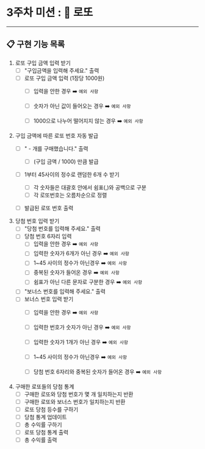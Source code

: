 # 3주차 미션 : 🎱 로또
<hr>

## 📋 구현 기능 목록

1. 로또 구입 금액 입력 받기
    - [ ] "구입금액을 입력해 주세요." 출력
    - [ ] 로또 구입 금액 입력 (1장당 1000원)
        - [ ] 입력을 안한 경우 ➡️︎ `예외 사항`
        - [ ] 숫자가 아닌 값이 들어오는 경우 ➡️︎ `예외 사항`
        - [ ] 1000으로 나누어 떨어지지 않는 경우 ➡️︎ `예외 사항`


2. 구입 금액에 따른 로또 번호 자동 발급
    - [ ] " - 개를 구매했습니다." 출력
        - [ ] (구입 금액 / 1000) 만큼 발급
    - [ ] 1부터 45사이의 정수로 랜덤한 6개 수 받기
        - [ ] 각 숫자들은 대괄호 안에서 쉼표(,)와 공백으로 구분
        - [ ] 각 로또번호는 오름차순으로 정렬
    - [ ] 발급된 로또 번호 출력
    
   
3. 당첨 번호 입력 받기
   - [ ] "당첨 번호를 입력해 주세요." 출력
   - [ ] 당첨 번호 6자리 입력
      - [ ] 입력을 안한 경우 ➡️︎ `예외 사항`
      - [ ] 입력한 숫자가 6개가 아닌 경우 ➡️︎ `예외 사항`
      - [ ] 1~45 사이의 정수가 아닌경우 ➡️︎ `예외 사항`
      - [ ] 중복된 숫자가 들어온 경우 ➡️︎ `예외 사항`
      - [ ] 쉼표가 아닌 다른 문자로 구분한 경우 ➡️︎ `예외 사항`
   - [ ] "보너스 번호를 입력해 주세요." 출력
   - [ ] 보너스 번호 입력 받기
      - [ ] 입력을 안한 경우 ➡️︎ `예외 사항`
      - [ ] 입력한 번호가 숫자가 아닌 경우 ➡️︎ `예외 사항`
      - [ ] 입력한 숫자가 1개가 아닌 경우 ➡️︎ `예외 사항`
      - [ ] 1~45 사이의 정수가 아닌경우 ➡️︎ `예외 사항`
      - [ ] 당첨 번호 6자리와 중복된 숫자가 들어온 경우 ➡️︎ `예외 사항`


4. 구매한 로또들의 당첨 통계
    - [ ] 구매한 로또와 당첨 번호가 몇 개 일치하는지 반환
    - [ ] 구매한 로또와 보너스 번호가 일치하는지 반환
    - [ ] 로또 당첨 등수를 구하기
    - [ ] 당첨 통계 업데이트
    - [ ] 총 수익률 구하기
    - [ ] 로또 당첨 통계 출력
    - [ ] 총 수익률 출력